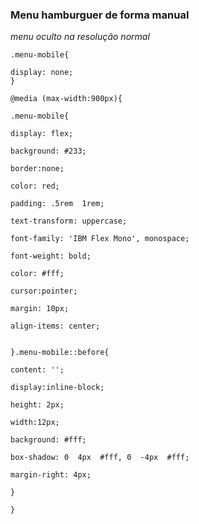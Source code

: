 ### Menu hamburguer de forma manual 

 *menu oculto na resolução normal*

    .menu-mobile{
    
    display: none;
    }
    
    @media (max-width:900px){
    
    .menu-mobile{
    
    display: flex;
    
    background: #233;
    
    border:none;
    
    color: red;
    
    padding: .5rem  1rem;
    
    text-transform: uppercase;
    
    font-family: 'IBM Flex Mono', monospace;
    
    font-weight: bold;
    
    color: #fff;
    
    cursor:pointer;
    
    margin: 10px;
    
    align-items: center;

	    
    }.menu-mobile::before{
    
    content: '';
    
    display:inline-block;
    
    height: 2px;
    
    width:12px;
    
    background: #fff;
    
    box-shadow: 0  4px  #fff, 0  -4px  #fff;
    
    margin-right: 4px;
    
    }
    
    }